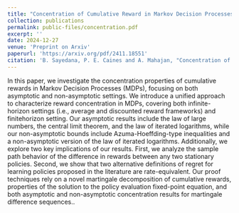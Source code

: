 ```yaml
---
title: "Concentration of Cumulative Reward in Markov Decision Processes"
collection: publications
permalink: public-files/concentration.pdf
excerpt: ''
date: 2024-12-27
venue: 'Preprint on Arxiv'
paperurl: 'https://arxiv.org/pdf/2411.18551'
citation: 'B. Sayedana, P. E. Caines and A. Mahajan, "Concentration of Cumulative Reward in Markov Decision Processes," arXiv preprint, arXiv:2411.18551, 2024 '
---
```

In this paper, we investigate the concentration properties of cumulative rewards in Markov
Decision Processes (MDPs), focusing on both asymptotic and non-asymptotic settings.
We introduce a unified approach to characterize reward concentration in MDPs, covering
both infinite-horizon settings (i.e., average and discounted reward frameworks) and finitehorizon setting. Our asymptotic results include the law of large numbers, the central limit
theorem, and the law of iterated logarithms, while our non-asymptotic bounds include
Azuma-Hoeffding-type inequalities and a non-asymptotic version of the law of iterated logarithms. Additionally, we explore two key implications of our results. First, we analyze the
sample path behavior of the difference in rewards between any two stationary policies. Second, we show that two alternative definitions of regret for learning policies proposed in the
literature are rate-equivalent. Our proof techniques rely on a novel martingale decomposition of cumulative rewards, properties of the solution to the policy evaluation fixed-point
equation, and both asymptotic and non-asymptotic concentration results for martingale
difference sequences..
